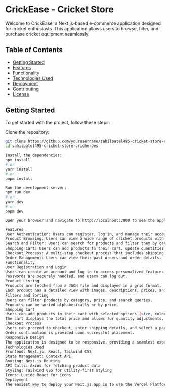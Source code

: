 # CrickEase - Cricket Store

Welcome to CrickEase, a Next.js-based e-commerce application designed for cricket enthusiasts. This application allows users to browse, filter, and purchase cricket equipment seamlessly.

## Table of Contents
- [Getting Started](#getting-started)
- [Features](#features)
- [Functionality](#functionality)
- [Technologies Used](#technologies-used)
- [Deployment](#deployment)
- [Contributing](#contributing)
- [License](#license)

## Getting Started
To get started with the project, follow these steps:

Clone the repository:
```bash
git clone https://github.com/yourusername/sahilpatel495-cricket-store-cricheroes.git
cd sahilpatel495-cricket-store-cricheroes

Install the dependencies:
npm install
# or
yarn install
# or
pnpm install

Run the development server:
npm run dev
# or
yarn dev
# or
pnpm dev

Open your browser and navigate to http://localhost:3000 to see the application in action.

Features
User Authentication: Users can register, log in, and manage their accounts.
Product Browsing: Users can view a wide range of cricket products with detailed descriptions.
Search and Filter: Users can search for products and filter them by category, price range, and more.
Shopping Cart: Users can add products to their cart, update quantities, and remove items.
Checkout Process: A multi-step checkout process that includes shipping address and payment method selection.
Order Management: Users can view their past orders and order details.
Functionality
User Registration and Login
Users can create an account and log in to access personalized features.
Passwords are securely handled, and users can log out.
Product Listing
Products are fetched from a JSON file and displayed in a grid format.
Each product has a detailed view with images, descriptions, prices, and ratings.
Filters and Sorting
Users can filter products by category, price, and search queries.
Products can be sorted alphabetically or by price.
Shopping Cart
Users can add products to their cart with selected options (size, color).
The cart displays the total price and allows for quantity adjustments.
Checkout Process
Users can proceed to checkout, enter shipping details, and select a payment method.
Order confirmation is provided upon successful placement.
Responsive Design
The application is designed to be responsive, providing a seamless experience on both desktop and mobile devices.
Technologies Used
Frontend: Next.js, React, Tailwind CSS
State Management: Context API
Routing: Next.js Routing
API Calls: Axios for fetching product data
Styling: Tailwind CSS for utility-first styling
Icons: Lucide React for icons
Deployment
The easiest way to deploy your Next.js app is to use the Vercel Platform. Follow the deployment documentation for detailed steps. ```